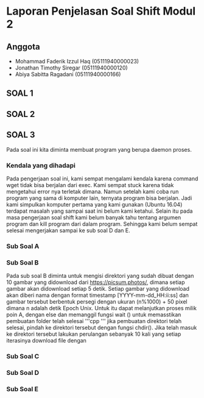 # Laporan Penjelasan Soal Shift Modul 2

## Anggota
- Mohammad Faderik Izzul Haq (05111940000023)
- Jonathan Timothy Siregar (05111940000120)
- Abiya Sabitta Ragadani (05111940000166)

## SOAL 1
## SOAL 2
## SOAL 3
Pada soal ini kita diminta membuat program yang berupa daemon proses.
### Kendala yang dihadapi
Pada pengerjaan soal ini, kami sempat mengalami kendala karena command wget tidak bisa berjalan dari exec. Kami sempat stuck karena tidak mengetahui error nya terletak dimana. Namun setelah kami coba run program yang sama di komputer lain, ternyata program bisa berjalan. Jadi kami simpulkan komputer pertama yang kami gunakan (Ubuntu 16.04) terdapat masalah yang sampai saat ini belum kami ketahui. Selain itu pada masa pengerjaan soal shift kami belum banyak tahu tentang argumen program dan kill program dari dalam program. Sehingga kami belum sempat selesai mengerjakan sampai ke sub soal D dan E.
### Sub Soal A

### Sub Soal B
Pada sub soal B diminta untuk mengisi direktori yang sudah dibuat dengan 10 gambar yang didownload dari https://picsum.photos/, dimana setiap gambar akan didownload setiap 5 detik. Setiap gambar yang didownload akan diberi nama dengan format timestamp [YYYY-mm-dd_HH:ii:ss] dan gambar tersebut berbentuk persegi dengan ukuran (n%1000) + 50 pixel dimana n adalah detik Epoch Unix. Untuk itu dapat melanjutkan proses milik poin A, dengan else dan memanggil fungsi wait () untuk memasstikan pembuatan folder telah selesai
'''cpp
'''
jika pembuatan direktori telah selesai, pindah ke direktori tersebut dengan fungsi chdir(). Jika telah masuk ke direktori tersebut lakukan perulangan sebanyak 10 kali yang setiap iterasinya  download file dengan 


### Sub Soal C
### Sub Soal D
### Sub Soal E
